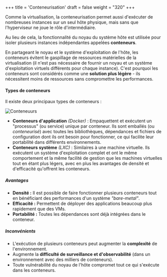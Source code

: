 +++
title = 'Conteneurisation'
draft = false
weight = "320"
+++

Comme la virtualisation, la conteneurisation permet aussi d'exécuter de nombreuses instances sur un seul hôte physique, mais sans que l'hyperviseur ne joue le rôle d'intermédiaire. 

Au lieu de cela, la fonctionnalité du noyau du système hôte est utilisée pour isoler plusieurs instances indépendantes appelées **conteneurs**. 

En partageant le noyau et le système d'exploitation de l'hôte, les conteneurs évitent le gaspillage de ressources matérielles de la virtualisation (il n'est pas nécessaire de fournir un noyau et un système d'exploitation virtuels différents pour chaque instance). C'est pourquoi les conteneurs sont considérés comme une **solution plus légère** - ils nécessitent moins de ressources sans compromettre les performances.

#### Types de conteneurs

Il existe deux principaux types de conteneurs : 

![Conteneuurs](/420-414/images/3-vm-conteneur/3-03-conteneurisation.png)


+ **Conteneurs d'application** *(Docker)* : Empaquettent et exécutent un "processus" (ou service) unique par conteneur. Ils sont emballés (ou *conteneurisé*) avec toutes les bibliothèques, dépendances et fichiers de configuration dont ils ont besoin pour fonctionner, ce qui facilite leur portabilité dans différents environnements. 
+ **Conteneurs système** *(LXC)* : Similaires à une machine virtuelle. Ils exécutent un système d'exploitation complet et ont le même comportement et la même facilité de gestion que les machines virtuelles tout en étant plus légers, avec en plus les avantages de densité et d'efficacité qu'offrent les conteneurs.

##### Avantages
+ **Densité :** Il est possible de faire fonctionner plusieurs conteneurs tout en bénéficiant des performances d'un système *"bare-metal"*. 
+ **Efficacité :** Permettent de déployer des applications beaucoup plus rapidement que des VMs.
+ **Portabilité :** Toutes les dépendances sont déjà intégrées dans le conteneur.

##### Inconvénients
+ L'exécution de plusieurs conteneurs peut augmenter la **complexité** de l'environnement. 
+ Augmente la **difficulté de surveillance et d'observabilité** (dans un environnement avec des milliers de conteneurs).
+ Toute vulnérabilité du noyau de l'hôte compromet tout ce qui s'exécute dans les conteneurs.